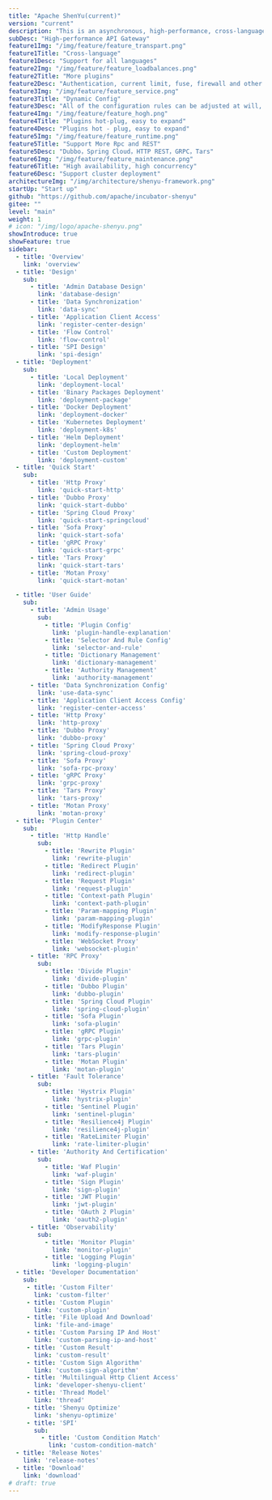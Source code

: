 ```yaml
---
title: "Apache ShenYu(current)"
version: "current"
description: "This is an asynchronous, high-performance, cross-language, responsive API gateway."
subDesc: "High-performance API Gateway"
feature1Img: "/img/feature/feature_transpart.png"
feature1Title: "Cross-language"
feature1Desc: "Support for all languages"
feature2Img: "/img/feature/feature_loadbalances.png"
feature2Title: "More plugins"
feature2Desc: "Authentication, current limit, fuse, firewall and other plugins"
feature3Img: "/img/feature/feature_service.png"
feature3Title: "Dynamic Config"
feature3Desc: "All of the configuration rules can be adjusted at will, taking effect dynamically, without restarting"
feature4Img: "/img/feature/feature_hogh.png"
feature4Title: "Plugins hot-plug, easy to expand"
feature4Desc: "Plugins hot - plug, easy to expand"
feature5Img: "/img/feature/feature_runtime.png"
feature5Title: "Support More Rpc and REST"
feature5Desc: "Dubbo，Spring Cloud，HTTP REST，GRPC，Tars"
feature6Img: "/img/feature/feature_maintenance.png"
feature6Title: "High availability, high concurrency"
feature6Desc: "Support cluster deployment"
architectureImg: "/img/architecture/shenyu-framework.png"
startUp: "Start up"
github: "https://github.com/apache/incubator-shenyu"
gitee: ""
level: "main"
weight: 1
# icon: "/img/logo/apache-shenyu.png"
showIntroduce: true
showFeature: true
sidebar:
  - title: 'Overview'
    link: 'overview'
  - title: 'Design'
    sub:
      - title: 'Admin Database Design'
        link: 'database-design'
      - title: 'Data Synchronization'
        link: 'data-sync'
      - title: 'Application Client Access'
        link: 'register-center-design'
      - title: 'Flow Control'
        link: 'flow-control'
      - title: 'SPI Design'
        link: 'spi-design'
  - title: 'Deployment'
    sub:
      - title: 'Local Deployment'
        link: 'deployment-local'
      - title: 'Binary Packages Deployment'
        link: 'deployment-package'
      - title: 'Docker Deployment'
        link: 'deployment-docker'
      - title: 'Kubernetes Deployment'
        link: 'deployment-k8s'
      - title: 'Helm Deployment'
        link: 'deployment-helm'
      - title: 'Custom Deployment'
        link: 'deployment-custom'
  - title: 'Quick Start'
    sub:
      - title: 'Http Proxy'
        link: 'quick-start-http'
      - title: 'Dubbo Proxy'
        link: 'quick-start-dubbo'
      - title: 'Spring Cloud Proxy'
        link: 'quick-start-springcloud'
      - title: 'Sofa Proxy'
        link: 'quick-start-sofa'
      - title: 'gRPC Proxy'
        link: 'quick-start-grpc'
      - title: 'Tars Proxy'
        link: 'quick-start-tars'
      - title: 'Motan Proxy'
        link: 'quick-start-motan'

  - title: 'User Guide'
    sub:
      - title: 'Admin Usage'
        sub:
          - title: 'Plugin Config'
            link: 'plugin-handle-explanation'
          - title: 'Selector And Rule Config'
            link: 'selector-and-rule'
          - title: 'Dictionary Management'
            link: 'dictionary-management'
          - title: 'Authority Management'
            link: 'authority-management'
      - title: 'Data Synchronization Config'
        link: 'use-data-sync'
      - title: 'Application Client Access Config'
        link: 'register-center-access'
      - title: 'Http Proxy'
        link: 'http-proxy'
      - title: 'Dubbo Proxy'
        link: 'dubbo-proxy'
      - title: 'Spring Cloud Proxy'
        link: 'spring-cloud-proxy'
      - title: 'Sofa Proxy'
        link: 'sofa-rpc-proxy'
      - title: 'gRPC Proxy'
        link: 'grpc-proxy'
      - title: 'Tars Proxy'
        link: 'tars-proxy'
      - title: 'Motan Proxy'
        link: 'motan-proxy'
  - title: 'Plugin Center'
    sub:
      - title: 'Http Handle'
        sub:
          - title: 'Rewrite Plugin'
            link: 'rewrite-plugin'
          - title: 'Redirect Plugin'
            link: 'redirect-plugin'
          - title: 'Request Plugin'
            link: 'request-plugin'
          - title: 'Context-path Plugin'
            link: 'context-path-plugin'
          - title: 'Param-mapping Plugin'
            link: 'param-mapping-plugin'
          - title: 'ModifyResponse Plugin'
            link: 'modify-response-plugin'
          - title: 'WebSocket Proxy'
            link: 'websocket-plugin'
      - title: 'RPC Proxy'
        sub:
          - title: 'Divide Plugin'
            link: 'divide-plugin'
          - title: 'Dubbo Plugin'
            link: 'dubbo-plugin'
          - title: 'Spring Cloud Plugin'
            link: 'spring-cloud-plugin'
          - title: 'Sofa Plugin'
            link: 'sofa-plugin'
          - title: 'gRPC Plugin'
            link: 'grpc-plugin'
          - title: 'Tars Plugin'
            link: 'tars-plugin'
          - title: 'Motan Plugin'
            link: 'motan-plugin'
      - title: 'Fault Tolerance'
        sub:
          - title: 'Hystrix Plugin'
            link: 'hystrix-plugin'
          - title: 'Sentinel Plugin'
            link: 'sentinel-plugin'
          - title: 'Resilience4j Plugin'
            link: 'resilience4j-plugin'
          - title: 'RateLimiter Plugin'
            link: 'rate-limiter-plugin'
      - title: 'Authority And Certification'
        sub:
          - title: 'Waf Plugin'
            link: 'waf-plugin'
          - title: 'Sign Plugin'
            link: 'sign-plugin'
          - title: 'JWT Plugin'
            link: 'jwt-plugin'
          - title: 'OAuth 2 Plugin'
            link: 'oauth2-plugin'
      - title: 'Observability'
        sub:
          - title: 'Monitor Plugin'
            link: 'monitor-plugin'
          - title: 'Logging Plugin'
            link: 'logging-plugin'
  - title: 'Developer Documentation'
    sub:
     - title: 'Custom Filter'
       link: 'custom-filter'
     - title: 'Custom Plugin'
       link: 'custom-plugin'
     - title: 'File Upload And Download'
       link: 'file-and-image'
     - title: 'Custom Parsing IP And Host'
       link: 'custom-parsing-ip-and-host'
     - title: 'Custom Result'
       link: 'custom-result'
     - title: 'Custom Sign Algorithm'
       link: 'custom-sign-algorithm'
     - title: 'Multilingual Http Client Access'
       link: 'developer-shenyu-client'
     - title: 'Thread Model'
       link: 'thread'
     - title: 'Shenyu Optimize'
       link: 'shenyu-optimize'
     - title: 'SPI'
       sub:
         - title: 'Custom Condition Match'
           link: 'custom-condition-match'
  - title: 'Release Notes'
    link: 'release-notes'
  - title: 'Download'
    link: 'download'
# draft: true
---
```



